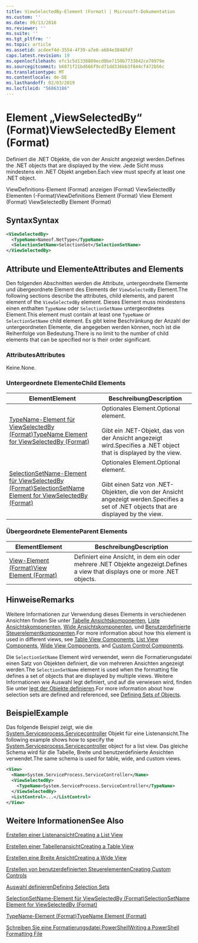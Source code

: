 ```yaml
---
title: ViewSelectedBy-Element (Format) | Microsoft-Dokumentation
ms.custom: ''
ms.date: 09/13/2016
ms.reviewer: ''
ms.suite: ''
ms.tgt_pltfrm: ''
ms.topic: article
ms.assetid: acdeef4d-3554-4f39-a7e6-a684e3848fd7
caps.latest.revision: 19
ms.openlocfilehash: efc1c5d1338889ecd0be7150b7733842ce78979e
ms.sourcegitcommit: b6871f21bd666f9cd71dd336bb3f844cf472b56c
ms.translationtype: MT
ms.contentlocale: de-DE
ms.lasthandoff: 02/03/2019
ms.locfileid: "56863186"
---
```

# <a name="viewselectedby-element-format"></a><span data-ttu-id="1ec0a-102">Element „ViewSelectedBy“ (Format)</span><span class="sxs-lookup"><span data-stu-id="1ec0a-102">ViewSelectedBy Element (Format)</span></span>

<span data-ttu-id="1ec0a-103">Definiert die .NET Objekte, die von der Ansicht angezeigt werden.</span><span class="sxs-lookup"><span data-stu-id="1ec0a-103">Defines the .NET objects that are displayed by the view.</span></span> <span data-ttu-id="1ec0a-104">Jede Sicht muss mindestens ein .NET Objekt angeben.</span><span class="sxs-lookup"><span data-stu-id="1ec0a-104">Each view must specify at least one .NET object.</span></span>

<span data-ttu-id="1ec0a-105">ViewDefinitions-Element (Format) anzeigen (Format) ViewSelectedBy Elementen (-Format)</span><span class="sxs-lookup"><span data-stu-id="1ec0a-105">ViewDefinitions Element (Format) View Element (Format) ViewSelectedBy Element (Format)</span></span>

## <a name="syntax"></a><span data-ttu-id="1ec0a-106">Syntax</span><span class="sxs-lookup"><span data-stu-id="1ec0a-106">Syntax</span></span>

```xml
<ViewSelectedBy>
  <TypeName>Nameof.NetType</TypeName>
  <SelectionSetName>SelectionSet</SelectionSetName>
</ViewSelectedBy>
```

## <a name="attributes-and-elements"></a><span data-ttu-id="1ec0a-107">Attribute und Elemente</span><span class="sxs-lookup"><span data-stu-id="1ec0a-107">Attributes and Elements</span></span>

<span data-ttu-id="1ec0a-108">Den folgenden Abschnitten werden die Attribute, untergeordnete Elemente und übergeordnete Element des Elements der `ViewSelectedBy` Element.</span><span class="sxs-lookup"><span data-stu-id="1ec0a-108">The following sections describe the attributes, child elements, and parent element of the `ViewSelectedBy` element.</span></span> <span data-ttu-id="1ec0a-109">Dieses Element muss mindestens einen enthalten `TypeName` oder `SelectionSetName` untergeordnetes Element.</span><span class="sxs-lookup"><span data-stu-id="1ec0a-109">This element must contain at least one `TypeName` or `SelectionSetName` child element.</span></span> <span data-ttu-id="1ec0a-110">Es gibt keine Beschränkung der Anzahl der untergeordneten Elemente, die angegeben werden können, noch ist die Reihenfolge von Bedeutung.</span><span class="sxs-lookup"><span data-stu-id="1ec0a-110">There is no limit to the number of child elements that can be specified nor is their order significant.</span></span>

### <a name="attributes"></a><span data-ttu-id="1ec0a-111">Attributes</span><span class="sxs-lookup"><span data-stu-id="1ec0a-111">Attributes</span></span>

<span data-ttu-id="1ec0a-112">Keine.</span><span class="sxs-lookup"><span data-stu-id="1ec0a-112">None.</span></span>

### <a name="child-elements"></a><span data-ttu-id="1ec0a-113">Untergeordnete Elemente</span><span class="sxs-lookup"><span data-stu-id="1ec0a-113">Child Elements</span></span>

|<span data-ttu-id="1ec0a-114">Element</span><span class="sxs-lookup"><span data-stu-id="1ec0a-114">Element</span></span>|<span data-ttu-id="1ec0a-115">Beschreibung</span><span class="sxs-lookup"><span data-stu-id="1ec0a-115">Description</span></span>|
|-------------|-----------------|
|[<span data-ttu-id="1ec0a-116">TypeName-Element für ViewSelectedBy (Format)</span><span class="sxs-lookup"><span data-stu-id="1ec0a-116">TypeName Element for ViewSelectedBy (Format)</span></span>](./typename-element-for-viewselectedby-format.md)|<span data-ttu-id="1ec0a-117">Optionales Element.</span><span class="sxs-lookup"><span data-stu-id="1ec0a-117">Optional element.</span></span><br /><br /> <span data-ttu-id="1ec0a-118">Gibt ein .NET-Objekt, das von der Ansicht angezeigt wird.</span><span class="sxs-lookup"><span data-stu-id="1ec0a-118">Specifies a .NET object that is displayed by the view.</span></span>|
|[<span data-ttu-id="1ec0a-119">SelectionSetName-Element für ViewSelectedBy (Format)</span><span class="sxs-lookup"><span data-stu-id="1ec0a-119">SelectionSetName Element for ViewSelectedBy (Format)</span></span>](./selectionsetname-element-for-viewselectedby-format.md)|<span data-ttu-id="1ec0a-120">Optionales Element.</span><span class="sxs-lookup"><span data-stu-id="1ec0a-120">Optional element.</span></span><br /><br /> <span data-ttu-id="1ec0a-121">Gibt einen Satz von .NET-Objekten, die von der Ansicht angezeigt werden.</span><span class="sxs-lookup"><span data-stu-id="1ec0a-121">Specifies a set of .NET objects that are displayed by the view.</span></span>|

### <a name="parent-elements"></a><span data-ttu-id="1ec0a-122">Übergeordnete Elemente</span><span class="sxs-lookup"><span data-stu-id="1ec0a-122">Parent Elements</span></span>

|<span data-ttu-id="1ec0a-123">Element</span><span class="sxs-lookup"><span data-stu-id="1ec0a-123">Element</span></span>|<span data-ttu-id="1ec0a-124">Beschreibung</span><span class="sxs-lookup"><span data-stu-id="1ec0a-124">Description</span></span>|
|-------------|-----------------|
|[<span data-ttu-id="1ec0a-125">View-Element (Format)</span><span class="sxs-lookup"><span data-stu-id="1ec0a-125">View Element (Format)</span></span>](./view-element-format.md)|<span data-ttu-id="1ec0a-126">Definiert eine Ansicht, in dem ein oder mehrere .NET Objekte angezeigt.</span><span class="sxs-lookup"><span data-stu-id="1ec0a-126">Defines a view that displays one or more .NET objects.</span></span>|

## <a name="remarks"></a><span data-ttu-id="1ec0a-127">Hinweise</span><span class="sxs-lookup"><span data-stu-id="1ec0a-127">Remarks</span></span>

<span data-ttu-id="1ec0a-128">Weitere Informationen zur Verwendung dieses Elements in verschiedenen Ansichten finden Sie unter [Tabelle Ansichtskomponenten](./creating-a-table-view.md), [Liste Ansichtskomponenten](./creating-a-list-view.md), [Wide Ansichtskomponenten](./creating-a-wide-view.md), und [Benutzerdefinierte Steuerelementkomponenten](./creating-custom-controls.md).</span><span class="sxs-lookup"><span data-stu-id="1ec0a-128">For more information about how this element is used in different views, see [Table View Components](./creating-a-table-view.md), [List View Components](./creating-a-list-view.md), [Wide View Components](./creating-a-wide-view.md), and [Custom Control Components](./creating-custom-controls.md).</span></span>

<span data-ttu-id="1ec0a-129">Die `SelectionSetName` Element wird verwendet, wenn die Formatierungsdatei einen Satz von Objekten definiert, die von mehreren Ansichten angezeigt werden.</span><span class="sxs-lookup"><span data-stu-id="1ec0a-129">The `SelectionSetName` element is used when the formatting file defines a set of objects that are displayed by multiple views.</span></span> <span data-ttu-id="1ec0a-130">Weitere Informationen wie Auswahl legt definiert, und auf die verwiesen wird, finden Sie unter [legt der Objekte definieren](./defining-selection-sets.md).</span><span class="sxs-lookup"><span data-stu-id="1ec0a-130">For more information about how selection sets are defined and referenced, see [Defining Sets of Objects](./defining-selection-sets.md).</span></span>

## <a name="example"></a><span data-ttu-id="1ec0a-131">Beispiel</span><span class="sxs-lookup"><span data-stu-id="1ec0a-131">Example</span></span>

<span data-ttu-id="1ec0a-132">Das folgende Beispiel zeigt, wie die [System.Serviceprocess.Servicecontroller](/dotnet/api/System.ServiceProcess.ServiceController) Objekt für eine Listenansicht.</span><span class="sxs-lookup"><span data-stu-id="1ec0a-132">The following example shows how to specify the [System.Serviceprocess.Servicecontroller](/dotnet/api/System.ServiceProcess.ServiceController) object for a list view.</span></span> <span data-ttu-id="1ec0a-133">Das gleiche Schema wird für die Tabelle, Breite und benutzerdefinierte Ansichten verwendet.</span><span class="sxs-lookup"><span data-stu-id="1ec0a-133">The same schema is used for table, wide, and custom views.</span></span>

```xml
<View>
  <Name>System.ServiceProcess.ServiceController</Name>
  <ViewSelectedBy>
    <TypeName>System.ServiceProcess.ServiceController</TypeName>
  </ViewSelectedBy>
  <ListControl>...</ListControl>
</View>
```

## <a name="see-also"></a><span data-ttu-id="1ec0a-134">Weitere Informationen</span><span class="sxs-lookup"><span data-stu-id="1ec0a-134">See Also</span></span>

[<span data-ttu-id="1ec0a-135">Erstellen einer Listenansicht</span><span class="sxs-lookup"><span data-stu-id="1ec0a-135">Creating a List View</span></span>](./creating-a-list-view.md)

[<span data-ttu-id="1ec0a-136">Erstellen einer Tabellenansicht</span><span class="sxs-lookup"><span data-stu-id="1ec0a-136">Creating a Table View</span></span>](./creating-a-table-view.md)

[<span data-ttu-id="1ec0a-137">Erstellen eine Breite Ansicht</span><span class="sxs-lookup"><span data-stu-id="1ec0a-137">Creating a Wide View</span></span>](./creating-a-wide-view.md)

[<span data-ttu-id="1ec0a-138">Erstellen von benutzerdefinierten Steuerelementen</span><span class="sxs-lookup"><span data-stu-id="1ec0a-138">Creating Custom Controls</span></span>](./creating-custom-controls.md)

[<span data-ttu-id="1ec0a-139">Auswahl definieren</span><span class="sxs-lookup"><span data-stu-id="1ec0a-139">Defining Selection Sets</span></span>](./defining-selection-sets.md)

[<span data-ttu-id="1ec0a-140">SelectionSetName-Element für ViewSelectedBy (Format)</span><span class="sxs-lookup"><span data-stu-id="1ec0a-140">SelectionSetName Element for ViewSelectedBy (Format)</span></span>](./selectionsetname-element-for-viewselectedby-format.md)

[<span data-ttu-id="1ec0a-141">TypeName-Element (Format)</span><span class="sxs-lookup"><span data-stu-id="1ec0a-141">TypeName Element (Format)</span></span>](./typename-element-for-viewselectedby-format.md)

[<span data-ttu-id="1ec0a-142">Schreiben Sie eine Formatierungsdatei PowerShell</span><span class="sxs-lookup"><span data-stu-id="1ec0a-142">Writing a PowerShell Formatting File</span></span>](./writing-a-powershell-formatting-file.md)
